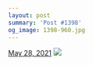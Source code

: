 ```yaml
---
layout: post
summary: 'Post #1398'
og_image: 1398-960.jpg
---
```


<p>
  <time>
    <a href="/1398">May 28, 2021</a>
  </time>
  <a href="/1398">
    <img src="{{ site.assets_url }}/1398-480.jpg" srcset="{{ site.assets_url }}/1398-240.jpg 240w, {{ site.assets_url }}/1398-480.jpg 480w, {{ site.assets_url }}/1398-720.jpg 720w, {{ site.assets_url }}/1398-960.jpg 960w" sizes="(min-width: 700px) 50vw, calc(100vw - 2rem)" />
  </a>
</p>
